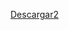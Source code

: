 
<a href="https://github.com/sgellida/MetalOnMetal/blob/main/plugin.video.MetalOnMetal.zip?raw=true">Descargar2</a>
